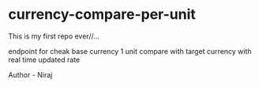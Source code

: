 # currency-compare-per-unit

This is my first repo ever//...

endpoint for cheak base currency 1 unit compare with target currency with real time updated rate 

Author - Niraj
